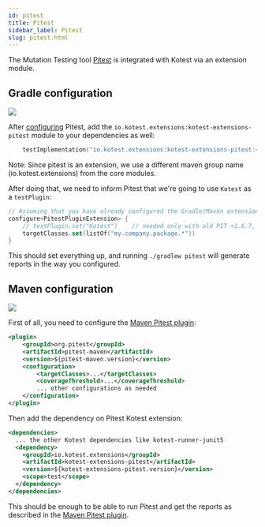 ```yaml
---
id: pitest
title: Pitest
sidebar_label: Pitest
slug: pitest.html
---
```



The Mutation Testing tool [Pitest](https://pitest.org/) is integrated with Kotest via an extension module.

## Gradle configuration
[<img src="https://img.shields.io/maven-central/v/io.kotest.extensions/kotest-extensions-pitest.svg?label=latest%20release"/>](http://search.maven.org/#search|ga|1|kotest-extensions-pitest)

After [configuring](https://gradle-pitest-plugin.solidsoft.info/) Pitest,
add the `io.kotest.extensions:kotest-extensions-pitest` module to your dependencies as well:

```kotlin
    testImplementation("io.kotest.extensions:kotest-extensions-pitest:<version>")
```

Note: Since pitest is an extension, we use a different maven group name (io.kotest.extensions) from the core modules.

After doing that, we need to inform Pitest that we're going to use `Kotest` as a `testPlugin`:

```kotlin
// Assuming that you have already configured the Gradle/Maven extension
configure<PitestPluginExtension> {
    // testPlugin.set("Kotest")    // needed only with old PIT <1.6.7, otherwise having kotest-extensions-pitest on classpath is enough
    targetClasses.set(listOf("my.company.package.*"))
}
```

This should set everything up, and running `./gradlew pitest` will generate reports in the way you configured.

## Maven configuration
[<img src="https://img.shields.io/maven-central/v/io.kotest.extensions/kotest-extensions-pitest.svg?label=latest%20release"/>](http://search.maven.org/#search|ga|1|kotest-extensions-pitest)

First of all, you need to configure the [Maven Pitest plugin](https://pitest.org/quickstart/maven/):

```xml
<plugin>
    <groupId>org.pitest</groupId>
    <artifactId>pitest-maven</artifactId>
    <version>${pitest-maven.version}</version>
    <configuration>
        <targetClasses>...</targetClasses>
        <coverageThreshold>...</coverageThreshold>
        ... other configurations as needed
    </configuration>
</plugin>
```

Then add the dependency on Pitest Kotest extension:

```xml
<dependencies>
  ... the other Kotest dependencies like kotest-runner-junit5
  <dependency>
    <groupId>io.kotest.extensions</groupId>
    <artifactId>kotest-extensions-pitest</artifactId>
    <version>${kotest-extensions-pitest.version}</version>
    <scope>test</scope>
  </dependency>
</dependencies>
```

This should be enough to be able to run Pitest and get the reports as described in the [Maven Pitest plugin](https://pitest.org/quickstart/maven/).

